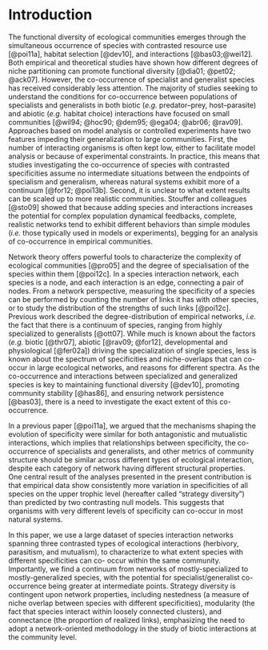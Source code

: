 # Introduction

The functional diversity of ecological communities emerges through the
simultaneous occurrence of species with contrasted resource use [@poi11a],
habitat selection [@dev10], and interactions [@bas03;@wei12]. Both empirical
and theoretical studies have shown how different degrees of niche partitioning
can promote functional diversity [@dia01; @pet02; @ack07]. However, the
co-occurrence of specialist and generalist species has received considerably
less attention. The majority of studies seeking to understand the conditions
for co-occurrence between populations of specialists and generalists in
both biotic (*e.g.* predator–prey, host–parasite) and abiotic (*e.g.*
habitat choice) interactions have focused on small communities [@wil94;
@hoc90; @dem95; @ega04; @abr06; @rav09]. Approaches based on model analysis or
controlled experiments have two features impeding their generalization to large
communities. First, the number of interacting organisms is often kept low,
either to facilitate model analysis or because of experimental constraints. In
practice, this means that studies investigating the co-occurrence of species
with contrasted specificities assume no intermediate situations between
the endpoints of specialism and generalism, whereas natural systems exhibit
more of a continuum [@for12; @poi13b]. Second, it is unclear to what extent
results can be scaled up to more realistic communities. Stouffer and colleagues
[@sto09] showed that because adding species and interactions increases the
potential for complex population dynamical feedbacks, complete, realistic
networks tend to exhibit different behaviors than simple modules (*i.e.*
those typically used in models or experiments), begging for an analysis of
co-occurrence in empirical communities.

Network theory offers powerful tools to characterize the complexity of
ecological communities [@pro05] and the degree of specialisation of the
species within them [@poi12c]. In a species interaction network, each
species is a node, and each interaction is an edge, connecting a pair of
nodes. From a network perspective, measuring the specificity of a species can
be performed by counting the number of links it has with other species, or
to study the distribution of the strengths of such links [@poi12c]. Previous
work described the degree-distribution of empirical networks, *i.e.* the
fact that there is a continuum of species, ranging from highly specialized
to generalists [@ott07]. While much is known about the factors (*e.g.*
biotic [@thr07], abiotic [@rav09; @for12], developmental and physiological
[@fer02a]) driving the specialization of single species, less is known
about the spectrum of specificities and niche-overlaps that can co-occur
in large ecological networks, and reasons for different spectra. As the
co-occurrence and interactions between specialized and generalized species
is key to maintaining functional diversity [@dev10], promoting community
stability [@has86], and ensuring network persistence [@bas03], there is a
need to investigate the exact extent of this co-occurrence.

In a previous paper [@poi11a], we argued that the mechanisms shaping the
evolution of specificity were similar for both antagonistic and mutualistic
interactions, which implies that relationships between specificity, the co-
occurrence of specialists and generalists, and other metrics of community
structure should be similar across different types of ecological interaction,
despite each category of network having different structural properties. One
central result of the analyses presented in the present contribution is
that empirical data show consistently more variation in specificities of all
species on the upper trophic level (hereafter called “strategy diversity”)
than predicted by two contrasting null models. This suggests that organisms
with very different levels of specificity can co-occur in most natural systems.

In this paper, we use a large dataset of species interaction networks spanning
three contrasted types of ecological interactions (herbivory, parasitism,
and mutualism), to characterize to what extent species with different
specificities can co- occur within the same community. Importantly, we find a
continuum from networks of mostly-specialized to mostly-generalized species,
with the potential for specialist/generalist co-occurrence being greater at
intermediate points. Strategy diversity is contingent upon network properties,
including nestedness (a measure of niche overlap between species with different
specificities), modularity (the fact that species interact within loosely
connected clusters), and connectance (the proportion of realized links),
emphasizing the need to adopt a network-oriented methodology in the study
of biotic interactions at the community level.

